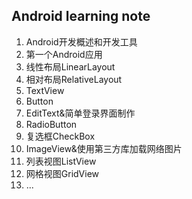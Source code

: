 ## Android learning note

1. Android开发概述和开发工具
2. 第一个Android应用
3. 线性布局LinearLayout
4. 相对布局RelativeLayout
5. TextView
6. Button
7. EditText&简单登录界面制作
8. RadioButton
9. 复选框CheckBox
10. ImageView&使用第三方库加载网络图片
11. 列表视图ListView
12. 网格视图GridView
13. ...